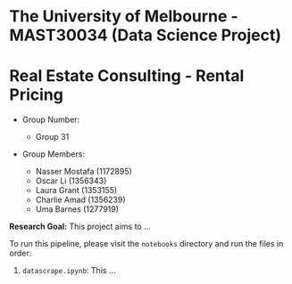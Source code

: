 # The University of Melbourne - MAST30034 (Data Science Project)
# Real Estate Consulting - Rental Pricing

* Group Number:
    - Group 31

* Group Members:
    - Nasser Mostafa (1172895)
    - Oscar Li       (1356343)
    - Laura Grant    (1353155)
    - Charlie Amad   (1356239)
    - Uma Barnes     (1277919)

**Research Goal:** This project aims to ...


To run this pipeline, please visit the `notebooks` directory and run the files in order:
1. `datascrape.ipynb`: This ...



